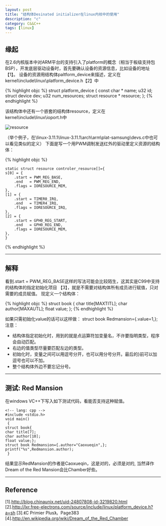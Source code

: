 ```yaml
---
layout: post
title: "结构体Desinated initializer在linux内核中的使用"
description: "c"
category: C&&C++
tags: [linux]
---
```


## 缘起
   在2.6内核版本中对ARM平台的支持引入了platform的概念（相当于板级支持包BSP），开发底层驱动设备时，首先要确认设备的资源信息，比如设备的地址【1】。
设备的资源用结构体paltform_device来描述，定义在kernel\include\linux\platform_device.h【2】中

{% highlight objc %}
    struct platform_device 
    {
    const char * name;
    u32  id;
    struct device dev;
    u32  num_resources;
    struct resource * resource;
    };
{% endhighlight %}

该结构体中还有一个嵌套的结构体resource，定义在 kernel\include\linux\ioport.h中

  ![resource][5]

（举个例子，在\linux-3.11.1\linux-3.11.1\arch\arm\plat-samsung\devs.c中也可以看见类似的定义）
下面是写一个用PWM调制发送红外的驱动里定义资源的结构体：
  
{% highlight objc %}

    static struct resource controler_resource[]={
    s[0] = {
        .start = PWM_REG_BASE,
        .end   = PWM_REG_END,
        .flags = IORESOURCE_MEM,
    },
    [1] = {
        .start = TIMER0_IRQ,
        .end   = TIMER4_IRQ,
        .flags = IORESOURCE_IRQ,
    },
    [2] = {
        .start = GPH0_REG_START,
        .end   = GPH0_REG_END,
        .flags = IORESOURCE_MEM,
    },
    }
{% endhighlight %}

-----------------------------
## 解释
看到.start = PWM_REG_BASE这样的写法可能会比较陌生，这其实是C99中支持的结构体的指定初始化项目 【3】，就是不需要对结构体所有成员进行赋值，只对需要的成员赋值。
现定义一个结构体：

  
{% highlight objc %}
    struct book
    {
    char title[MAXTITL];
    char author[MAXAUTL];
    float value;
    }; 
{% endhighlight %}

如果只需初始化value的话可以这样做：
struct book Redmansion={.value=1,};
注意：

 - 结构体指定初始化时，用到的就是点运算符加变量名，不许要指明类型，程序会自动匹配。
 - 右边的值类型尽量要匹配左边的类型。
 - 初始化时，变量之间可以用逗号分开，也可以用分号分开。最后的}前可以加逗号也可以不加。
 - 整个结构体外边不要忘记分号。

---------------------
## 测试: Red Mansion
在windows VC++下写入如下测试代码，看能否支持这种赋值。

    <!-- lang: cpp -->
    #include <stdio.h>
    void main()
     {
    struct book{
    char title[7];
    char author[10];
    float value;};
    struct book Redmansion={.author="Caoxueqin",};
    printf("%s",Redmansion.author);
     }
结果显示RedMansion的作者是Caoxueqin，这是对的，必须是对的,
当然译作Dream of the Red Mansion会比Chamber好些。

----------------------------
## Reference
[1].http://blog.chinaunix.net/uid-24807808-id-3219820.html
[2].http://lxr.free-electrons.com/source/include/linux/platform_device.h?a=sh
[3].《C Primier Plus》。Page383
[4].http://en.wikipedia.org/wiki/Dream_of_the_Red_Chamber

[5]: http://static.oschina.net/uploads/space/2013/1211/225055_Jfyb_1420197.jpg

